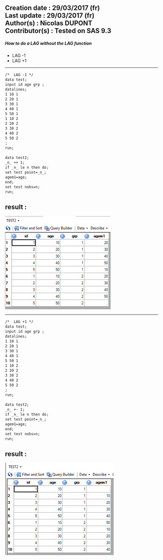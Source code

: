 Creation date : 29/03/2017  (fr)        
Last update : 29/03/2017    (fr)       
Author(s) : Nicolas DUPONT   
Contributor(s) : 
Tested on SAS 9.3  
---
##### How to do a LAG without the LAG function

 - LAG -1 
 - LAG +1 

---


```sas
/*  LAG -1 */
data test;
input id age grp ;
datalines;
1 10 1
2 20 1
3 30 1
4 40 1
5 50 1
1 10 2
2 20 2
3 30 2
4 40 2
5 50 2
;
run;

data test2;
_n_ ++ 1;
if _n_ le n then do;
set test point=_n_;
agem1=age;
end;
set test nobs=n;
run;
```

## result :  

![](https://github.com/NicoDupont/Resources/blob/master/SAS/Various/img/resultwithoutlag.png?raw=true) 

---

```sas
/*  LAG +1 */
data test;
input id age grp ;
datalines;
1 10 1
2 20 1
3 30 1
4 40 1
5 50 1
1 10 2
2 20 2
3 30 2
4 40 2
5 50 2
;
run;

data test2;
_n_ +- 1;
if _n_ le n then do;
set test point=_n_;
agem1=age;
end;
set test nobs=n;
run;
```

## result : 

![](https://github.com/NicoDupont/Resources/blob/master/SAS/Various/img/resultwithoutlag2.png?raw=true) 
    
